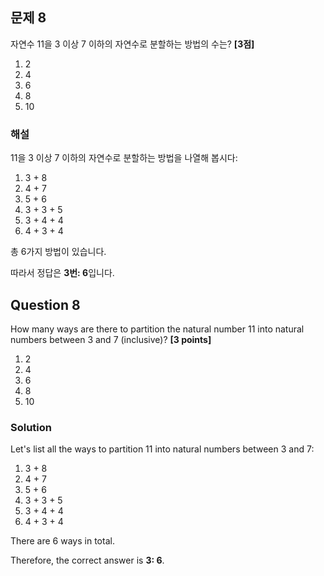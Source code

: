

## 문제 8
자연수 11을 3 이상 7 이하의 자연수로 분할하는 방법의 수는? **[3점]**

1. 2
2. 4
3. 6
4. 8
5. 10

### 해설
11을 3 이상 7 이하의 자연수로 분할하는 방법을 나열해 봅시다:

1. 3 + 8
2. 4 + 7
3. 5 + 6
4. 3 + 3 + 5
5. 3 + 4 + 4
6. 4 + 3 + 4

총 6가지 방법이 있습니다.

따라서 정답은 **3번: 6**입니다.

## Question 8
How many ways are there to partition the natural number 11 into natural numbers between 3 and 7 (inclusive)? **[3 points]**

1. 2
2. 4
3. 6
4. 8
5. 10

### Solution
Let's list all the ways to partition 11 into natural numbers between 3 and 7:

1. 3 + 8
2. 4 + 7
3. 5 + 6
4. 3 + 3 + 5
5. 3 + 4 + 4
6. 4 + 3 + 4

There are 6 ways in total.

Therefore, the correct answer is **3: 6**.